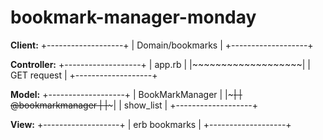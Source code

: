 # bookmark-manager-monday

>
**Client:**
+-------------------+
| Domain/bookmarks  |
+-------------------+

**Controller:**
+-------------------+
| app.rb            |
|~~~~~~~~~~~~~~~~~~~|
| GET request       |
+-------------------+

**Model:**
+-------------------+
| BookMarkManager   |
|~~~~~~~~~~~~~~~~~~~|
| @bookmarkmanager  |
|~~~~~~~~~~~~~~~~~~~|
| show_list         |
+-------------------+

**View:**
+-------------------+
| erb bookmarks     |
+-------------------+
>

